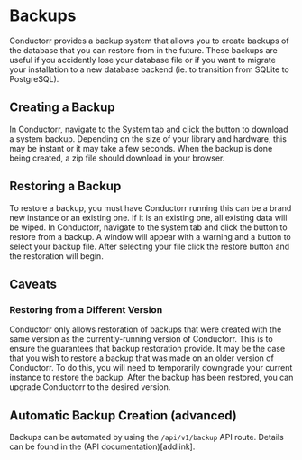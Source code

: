# Backups

Conductorr provides a backup system that allows you to create backups of the database that you can restore from in the future. These backups are useful if you accidently lose your database file or if you want to migrate your installation to a new database backend (ie. to transition from SQLite to PostgreSQL). 

## Creating a Backup

In Conductorr, navigate to the System tab and click the button to download a system backup. Depending on the size of your library and hardware, this may be instant or it may take a few seconds. When the backup is done being created, a zip file should download in your browser.

## Restoring a Backup

To restore a backup, you must have Conductorr running this can be a brand new instance or an existing one. If it is an existing one, all existing data will be wiped. In Conductorr, navigate to the system tab and click the button to restore from a backup. A window will appear with a warning and a button to select your backup file. After selecting your file click the restore button and the restoration will begin. 

## Caveats

### Restoring from a Different Version

Conductorr only allows restoration of backups that were created with the same version as the currently-running version of Conductorr. This is to ensure the guarantees that backup restoration provide. It may be the case that you wish to restore a backup that was made on an older version of Conductorr. To do this, you will need to temporarily downgrade your current instance to restore the backup. After the backup has been restored, you can upgrade Conductorr to the desired version.

## Automatic Backup Creation (advanced) 

Backups can be automated by using the `/api/v1/backup` API route. Details can be found in the (API documentation)[addlink].
